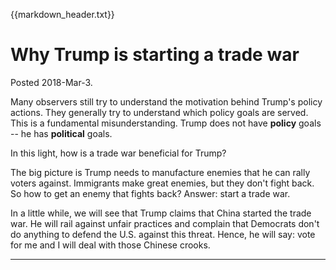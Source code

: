 {{markdown_header.txt}}

# Why Trump is starting a trade war #

Posted 2018-Mar-3.

Many observers still try to understand the motivation behind Trump's policy actions. They generally try to understand which policy goals are served. This is a fundamental misunderstanding. Trump does not have **policy** goals -- he has **political** goals.

In this light, how is a trade war beneficial for Trump?

The big picture is Trump needs to manufacture enemies that he can rally voters against. Immigrants make great enemies, but they don't fight back. So how to get an enemy that fights back? Answer: start a trade war.

In a little while, we will see that Trump claims that China started the trade war. He will rail against unfair practices and complain that Democrats don't do anything to defend the U.S. against this threat. Hence, he will say: vote for me and I will deal with those Chinese crooks.

-------------